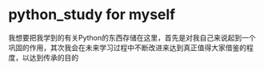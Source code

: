 # python_study for myself
我想要把我学到的有关Python的东西存储在这里，首先是对我自己来说起到一个巩固的作用，其次我会在未来学习过程中不断改进来达到真正值得大家借鉴的程度，以达到传承的目的

